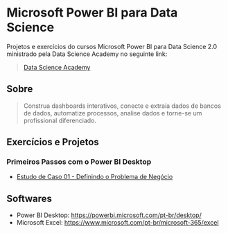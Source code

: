 ﻿
# Microsoft Power BI para Data Science

Projetos e exercícios do cursos Microsoft Power BI para Data Science 2.0 ministrado pela Data Science Academy no seguinte link:

> [Data Science Academy](https://www.datascienceacademy.com.br/home)

## Sobre

> Construa dashboards interativos, conecte e extraia dados de bancos de dados, automatize processos, analise dados e torne-se um profissional diferenciado.


## Exercícios e Projetos

### Primeiros Passos com o Power BI Desktop

- [Estudo de Caso 01 - Definindo o Problema de Negócio](https://github.com/GersonBhrener/PowerBI-DSA/tree/master/Cap02)

## Softwares

- Power BI Desktop: https://powerbi.microsoft.com/pt-br/desktop/
- Microsoft Excel: https://www.microsoft.com/pt-br/microsoft-365/excel


